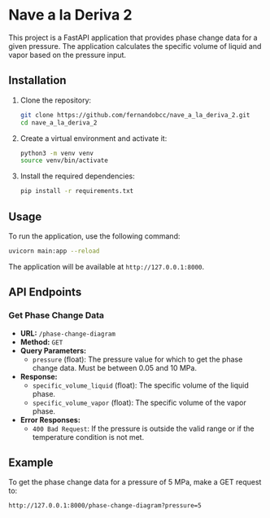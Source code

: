 # Nave a la Deriva 2

This project is a FastAPI application that provides phase change data for a given pressure. The application calculates the specific volume of liquid and vapor based on the pressure input.

## Installation

1. Clone the repository:
    ```bash
    git clone https://github.com/fernandobcc/nave_a_la_deriva_2.git
    cd nave_a_la_deriva_2
    ```

2. Create a virtual environment and activate it:
    ```bash
    python3 -m venv venv
    source venv/bin/activate
    ```

3. Install the required dependencies:
    ```bash
    pip install -r requirements.txt
    ```

## Usage

To run the application, use the following command:
```bash
uvicorn main:app --reload
```

The application will be available at `http://127.0.0.1:8000`.

## API Endpoints

### Get Phase Change Data

- **URL:** `/phase-change-diagram`
- **Method:** `GET`
- **Query Parameters:**
  - `pressure` (float): The pressure value for which to get the phase change data. Must be between 0.05 and 10 MPa.
- **Response:**
  - `specific_volume_liquid` (float): The specific volume of the liquid phase.
  - `specific_volume_vapor` (float): The specific volume of the vapor phase.
- **Error Responses:**
  - `400 Bad Request`: If the pressure is outside the valid range or if the temperature condition is not met.

## Example

To get the phase change data for a pressure of 5 MPa, make a GET request to:
```
http://127.0.0.1:8000/phase-change-diagram?pressure=5
```
